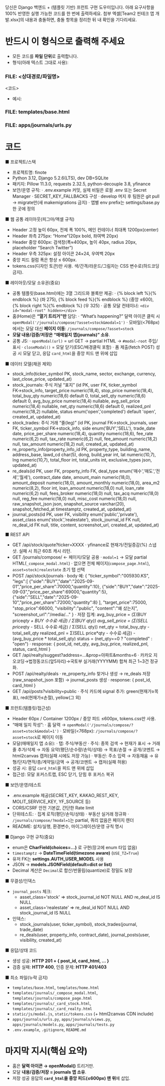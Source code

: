 당신은 Django 백엔드 + (템플릿 기반) 프런트 구현 도우미입니다.
아래 요구사항을 100% 반영한 실행 가능한 코드를 한 번에 출력하세요.
첨부 엑셀[Team2 핀테크 앱 개발.xlsx]의 내용과 충돌하면, 충돌 항목을 정리한 뒤 내 확인을 기다리세요.

# 반드시 이 형식으로 출력해 주세요
- 모든 코드를 **파일 단위**로 출력합니다.
- 형식(아래 텍스트 그대로 사용):

### FILE: <상대경로/파일명>
<코드>

- 예시:

### FILE: templates/base.html
<!-- 코드 -->

### FILE: apps/journals/urls.py
# 코드


■ 프로젝트/스택
- 프로젝트명: finote
- Python 3.12, Django 5.2.6(LTS), dev DB=SQLite
- 패키지: Pillow 11.3.0, requests 2.32.5, python-decouple 3.8, yfinance
- 보안/운영 규칙:
  · .env.example 커밋, 실제 비밀은 로컬 .env 또는 Secret Manager
  · SECRET_KEY_FALLBACKS 구성
  · develop 머지 후 팀원은 git pull → migrate만(새 makemigrations 금지)
  · 앱별 env prefix는 settings/base.py 한 곳에 정의

■ 웹 공통 레이아웃(피그마/엑셀 규칙)
- Header 고정 높이 60px, 전체 폭 100%, 메인 컨테이너 최대폭 1200px(center)
- Header 좌측 275px: “Home”(20px bold, 좌여백 20px)
- Header 중앙 600px: 검색창(폭≈400px, 높이 40px, radius 20px, placeholder “Search Twitter”)
- Header 우측 325px: 설정 아이콘 24×24, 우여백 20px
- 중앙 피드 컬럼 폭은 항상 ≤ 600px.
- tokens.css(디자인 토큰)만 사용. 색/간격/라운드/그림자는 CSS 변수로(하드코딩 금지).

■ 레이아웃/모달 소유권(중요)
- 공통 템플릿(base.html)에는 3열 그리드와 블록만 제공:
  · {% block left %}{% endblock %} (좌 275), {% block feed %}{% endblock %} (중앙 ≤600), {% block right %}{% endblock %} (우 325)
  · 공통 모달 컨테이너: `<div id="modal-root" hidden></div>`
- 홈(Home)은 **“열기 트리거”만** 담당:
  · “What’s happening?” 달력 아이콘 클릭 시 `openModal('/journals/compose/?asset=stock&modal=1')`
  · 모바일(<768px)에서는 모달 대신 **페이지 이동**: `/journals/compose/?asset=stock`
- **모달 내용/검증/저장은 “매매일지 앱(journals)” 소유**.
- 공통 JS:
  · `openModal(url)` = url GET → partial HTML → `#modal-root` 주입/표시
  · `closeModal()` = 모달 닫기(ESC/배경클릭 포함)
  · 폼 제출(fetch POST) 성공 시 모달 닫고, 응답 `card_html`을 중앙 피드 맨 위에 삽입

■ 데이터 모델(채권 제외)
- stock_info(ticker_symbol PK, stock_name, sector, exchange, currency, last_close_price, updated_at)
- stock_journals: 주식 저널 “표지”
  (id PK, user FK, ticker_symbol FK→stock_info,
   target_price numeric(18,4), stop_price numeric(18,4),
   total_buy_qty numeric(18,6) default 0, total_sell_qty numeric(18,6) default 0,
   avg_buy_price numeric(18,4) nullable, avg_sell_price numeric(18,4) nullable,
   net_qty numeric(18,6) default 0, realized_pnl numeric(18,2) nullable,
   status enum('open','completed') default 'open',
   created_at, updated_at)
- stock_trades: 주식 거래 “줄(leg)”
  (id PK, journal FK→stock_journals, user FK, ticker_symbol FK→stock_info,
   side enum('BUY','SELL'), trade_date date,
   price_per_share numeric(18,4), quantity numeric(18,6),
   fee_rate numeric(6,2) null, tax_rate numeric(6,2) null,
   fee_amount numeric(18,2) null, tax_amount numeric(18,2) null,
   created_at, updated_at)
- re_property_info(property_info_id PK, property_type, building_name, address_base, lawd_cd char(5), dong, build_year int,
                   lat numeric(10,7), lng numeric(10,7), total_floor int, total_units int, exclusive_types json, updated_at)
- re_deals(id PK, user FK, property_info FK, deal_type enum('매수','매도','전세','월세'),
          contract_date date, amount_main numeric(18,0),
          amount_deposit numeric(18,0), amount_monthly numeric(18,0),
          area_m2 numeric(8,2), floor int,
          loan_amount numeric(18,0) null, loan_rate numeric(6,2) null,
          fees_broker numeric(18,0) null, tax_acq numeric(18,0) null, reg_fee numeric(18,0) null, misc_cost numeric(18,0) null,
          raw_snapshot_json json, snapshot_source varchar(20), snapshot_fetched_at timestamptz,
          created_at, updated_at)
- journal_posts(id PK, user FK, visibility enum('public','private'), asset_class enum('stock','realestate'),
               stock_journal_id FK null, re_deal_id FK null, title, content, screenshot_url, created_at, updated_at)

■ REST API
- GET /api/stock/quote?ticker=XXXX
  · yfinance로 현재가/전일증감(%) 스냅샷. 실패 시 최근 60초 캐시 리턴.
- GET /journals/compose/  ← 페이지/모달 공용
  · `modal=1` → 모달 partial HTML(`_compose_modal.html`)
  · 없으면 전체 페이지(`compose_page.html`), `asset=stock|realestate` 초기 탭 선택
- POST /api/stock/journals
  · body 예:
    {
      "ticker_symbol":"005930.KS",
      "legs":[
        {"side":"BUY","date":"2025-09-01","price_per_share":70000,"quantity":10},
        {"side":"BUY","date":"2025-09-03","price_per_share":69000,"quantity":5},
        {"side":"SELL","date":"2025-09-10","price_per_share":72000,"quantity":8}
      ],
      "target_price":75000, "stop_price":66000,
      "visibility":"public", "content":"왜 샀는지", "screenshot_url":"/media/..."
    }
  · 저장 집계:
    avg_buy_price = (Σ(BUY price*qty + BUY 수수료·세금) / Σ(BUY qty))
    avg_sell_price = (Σ(SELL price*qty - SELL 수수료·세금) / Σ(SELL qty))
    net_qty = total_buy_qty - total_sell_qty
    realized_pnl = Σ(SELL price*qty - 수수료·세금) - (avg_buy_price * total_sell_qty)
    status = (net_qty==0 ? "completed" : "open")
  · response: { post_id, net_qty, avg_buy_price, realized_pnl, status, card_html }
- GET /api/realty/suggest?address=...&prop=아파트&months=6
  · 카카오 지오코딩→법정동코드(앞5자리)→국토부 실거래(YYYYMM) 합쳐 최근 1~3건 정규화.
- POST /api/realty/deals
  · re_property_info 찾거나 생성 → re_deals 저장(raw_snapshot_json 포함) → journal_posts 생성
  · response: { post_id, card_html }
- GET /api/posts?visibility=public
  · 주식 카드에 signal 추가: green(현재가≥목표), red(현재가≤손절), yellow(그 외)

■ 프런트(템플릿/접근성)
- Header 60px / Container 1200px / 중앙 피드 ≤600px, tokens.css만 사용.
- “매매 일지 작성”:
  · 홈 달력 → `openModal('/journals/compose/?asset=stock&modal=1')`
  · 모바일(<768px): `/journals/compose/?asset=stock`로 페이지 이동
- 모달(매매일지 앱 소유):
  · 탭: 주식/부동산
  · 주식: 종목 검색 → 현재가 표시 → 거래줄 추가/삭제 → 자동 요약(평단/순수량/손익/상태) → 목표/손절 → 공개/코멘트 → html2canvas 캡처(실패 시에도 저장 가능)
  · 부동산: 주소 입력 → 자동채움 → 유형/단지/면적/층/계약일/금액 → 공개/코멘트 → 캡처(실패 허용)
- 성공 시: 응답 `card_html`을 피드 맨 위에 삽입
- 접근성: 모달 포커스트랩, ESC 닫기, 닫힘 후 포커스 복귀

■ 보안/운영/테스트
- .env.example 제공(SECRET_KEY, KAKAO_REST_KEY, MOLIT_SERVICE_KEY, YF_SOURCE 등)
- CORS/CSRF 안전 기본값, 간단한 Rate limit
- 단위테스트:
  · 집계 로직(평단/손익/상태)
  · 부동산 실거래 정규화
  · `/journals/compose/?modal=1`는 partial, 쿼리 없음은 페이지 렌더
- README: 설치/실행, 환경변수, 마이그레이션/운영 규칙 명시

■ Django 구현 규칙(중요)
- enum은 **CharField(choices=…)** 로 구현(장고에 enum 타입 없음)
- `timestamptz` → **DateTimeField(timezone aware)** (`USE_TZ=True`)
- 유저 FK는 **settings.AUTH_USER_MODEL** 사용
- JSON → **models.JSONField(default=dict or list)**
- Decimal 계산은 `Decimal`로 합산/반올림(quantize)로 정밀도 보장

■ 무결성/인덱스
- `journal_posts` 체크:
  - asset_class='stock' ⇒ stock_journal_id NOT NULL AND re_deal_id IS NULL
  - asset_class='realestate' ⇒ re_deal_id NOT NULL AND stock_journal_id IS NULL
- 인덱스:
  - stock_journals(user, ticker_symbol), stock_trades(journal, trade_date)
  - re_deals(user, property_info, contract_date), journal_posts(user, visibility, created_at)

■ 응답/상태 코드
- 생성 성공: **HTTP 201 + { post_id, card_html, … }**
- 검증 실패: **HTTP 400**, 인증 문제: **HTTP 401/403**

■ 최소 파일(누락 금지)
- `templates/base.html`, `templates/home.html`
- `templates/journals/_compose_modal.html`, `templates/journals/compose_page.html`
- `templates/journals/_card_stock.html`, `templates/journals/_card_realty.html`
- `static/js/modal.js`, `static/tokens.css` (+ html2canvas CDN include)
- `apps/journals/urls.py`, `apps/journals/views.py`, `apps/journals/models.py`, `apps/journals/tests.py`
- `.env.example`, `.gitignore`, `README.md`

# 마지막 지시(핵심 요약)
- 홈은 **달력 아이콘 → openModal()** 트리거만.
- 모달 **내용/검증/저장 = journals 앱 소유**.
- 저장 성공 응답의 **`card_html`을 중앙 피드(≤600px) 맨 위**에 삽입.
